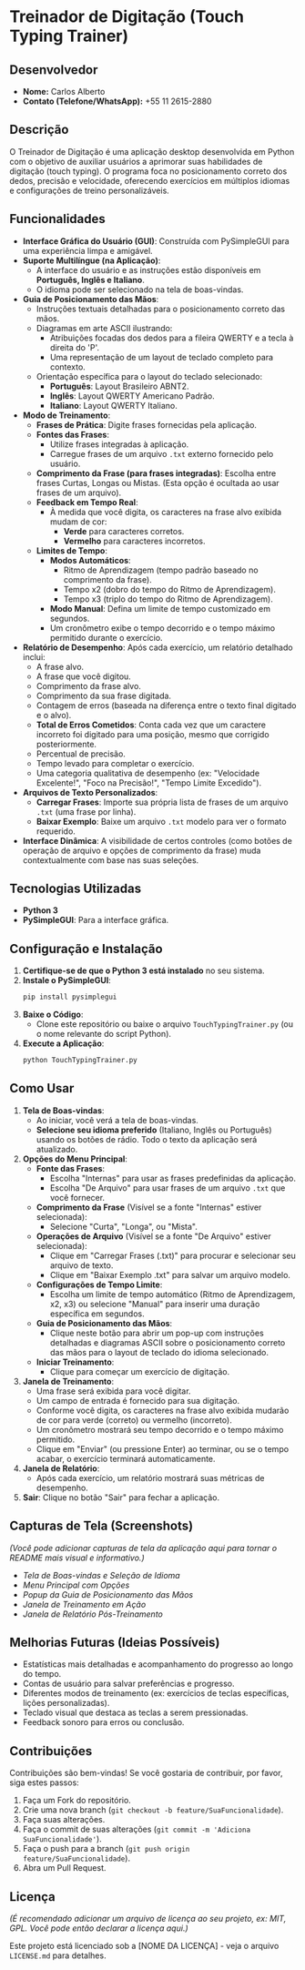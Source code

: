 # Treinador de Digitação (Touch Typing Trainer)

## Desenvolvedor

* **Nome:** Carlos Alberto
* **Contato (Telefone/WhatsApp):** +55 11 2615-2880

## Descrição

O Treinador de Digitação é uma aplicação desktop desenvolvida em Python com o objetivo de auxiliar usuários a aprimorar suas habilidades de digitação (touch typing). O programa foca no posicionamento correto dos dedos, precisão e velocidade, oferecendo exercícios em múltiplos idiomas e configurações de treino personalizáveis.

## Funcionalidades

* **Interface Gráfica do Usuário (GUI)**: Construída com PySimpleGUI para uma experiência limpa e amigável.
* **Suporte Multilíngue (na Aplicação)**:
    * A interface do usuário e as instruções estão disponíveis em **Português, Inglês e Italiano**.
    * O idioma pode ser selecionado na tela de boas-vindas.
* **Guia de Posicionamento das Mãos**:
    * Instruções textuais detalhadas para o posicionamento correto das mãos.
    * Diagramas em arte ASCII ilustrando:
        * Atribuições focadas dos dedos para a fileira QWERTY e a tecla à direita do 'P'.
        * Uma representação de um layout de teclado completo para contexto.
    * Orientação específica para o layout do teclado selecionado:
        * **Português**: Layout Brasileiro ABNT2.
        * **Inglês**: Layout QWERTY Americano Padrão.
        * **Italiano**: Layout QWERTY Italiano.
* **Modo de Treinamento**:
    * **Frases de Prática**: Digite frases fornecidas pela aplicação.
    * **Fontes das Frases**:
        * Utilize frases integradas à aplicação.
        * Carregue frases de um arquivo `.txt` externo fornecido pelo usuário.
    * **Comprimento da Frase (para frases integradas)**: Escolha entre frases Curtas, Longas ou Mistas. (Esta opção é ocultada ao usar frases de um arquivo).
    * **Feedback em Tempo Real**:
        * À medida que você digita, os caracteres na frase alvo exibida mudam de cor:
            * **Verde** para caracteres corretos.
            * **Vermelho** para caracteres incorretos.
    * **Limites de Tempo**:
        * **Modos Automáticos**:
            * Ritmo de Aprendizagem (tempo padrão baseado no comprimento da frase).
            * Tempo x2 (dobro do tempo do Ritmo de Aprendizagem).
            * Tempo x3 (triplo do tempo do Ritmo de Aprendizagem).
        * **Modo Manual**: Defina um limite de tempo customizado em segundos.
        * Um cronômetro exibe o tempo decorrido e o tempo máximo permitido durante o exercício.
* **Relatório de Desempenho**: Após cada exercício, um relatório detalhado inclui:
    * A frase alvo.
    * A frase que você digitou.
    * Comprimento da frase alvo.
    * Comprimento da sua frase digitada.
    * Contagem de erros (baseada na diferença entre o texto final digitado e o alvo).
    * **Total de Erros Cometidos**: Conta cada vez que um caractere incorreto foi digitado para uma posição, mesmo que corrigido posteriormente.
    * Percentual de precisão.
    * Tempo levado para completar o exercício.
    * Uma categoria qualitativa de desempenho (ex: "Velocidade Excelente!", "Foco na Precisão!", "Tempo Limite Excedido").
* **Arquivos de Texto Personalizados**:
    * **Carregar Frases**: Importe sua própria lista de frases de um arquivo `.txt` (uma frase por linha).
    * **Baixar Exemplo**: Baixe um arquivo `.txt` modelo para ver o formato requerido.
* **Interface Dinâmica**: A visibilidade de certos controles (como botões de operação de arquivo e opções de comprimento da frase) muda contextualmente com base nas suas seleções.

## Tecnologias Utilizadas

* **Python 3**
* **PySimpleGUI**: Para a interface gráfica.

## Configuração e Instalação

1.  **Certifique-se de que o Python 3 está instalado** no seu sistema.
2.  **Instale o PySimpleGUI**:
    ```bash
    pip install pysimplegui
    ```
3.  **Baixe o Código**:
    * Clone este repositório ou baixe o arquivo `TouchTypingTrainer.py` (ou o nome relevante do script Python).
4.  **Execute a Aplicação**:
    ```bash
    python TouchTypingTrainer.py
    ```

## Como Usar

1.  **Tela de Boas-vindas**:
    * Ao iniciar, você verá a tela de boas-vindas.
    * **Selecione seu idioma preferido** (Italiano, Inglês ou Português) usando os botões de rádio. Todo o texto da aplicação será atualizado.
2.  **Opções do Menu Principal**:
    * **Fonte das Frases**:
        * Escolha "Internas" para usar as frases predefinidas da aplicação.
        * Escolha "De Arquivo" para usar frases de um arquivo `.txt` que você fornecer.
    * **Comprimento da Frase** (Visível se a fonte "Internas" estiver selecionada):
        * Selecione "Curta", "Longa", ou "Mista".
    * **Operações de Arquivo** (Visível se a fonte "De Arquivo" estiver selecionada):
        * Clique em "Carregar Frases (.txt)" para procurar e selecionar seu arquivo de texto.
        * Clique em "Baixar Exemplo .txt" para salvar um arquivo modelo.
    * **Configurações de Tempo Limite**:
        * Escolha um limite de tempo automático (Ritmo de Aprendizagem, x2, x3) ou selecione "Manual" para inserir uma duração específica em segundos.
    * **Guia de Posicionamento das Mãos**:
        * Clique neste botão para abrir um pop-up com instruções detalhadas e diagramas ASCII sobre o posicionamento correto das mãos para o layout de teclado do idioma selecionado.
    * **Iniciar Treinamento**:
        * Clique para começar um exercício de digitação.
3.  **Janela de Treinamento**:
    * Uma frase será exibida para você digitar.
    * Um campo de entrada é fornecido para sua digitação.
    * Conforme você digita, os caracteres na frase alvo exibida mudarão de cor para verde (correto) ou vermelho (incorreto).
    * Um cronômetro mostrará seu tempo decorrido e o tempo máximo permitido.
    * Clique em "Enviar" (ou pressione Enter) ao terminar, ou se o tempo acabar, o exercício terminará automaticamente.
4.  **Janela de Relatório**:
    * Após cada exercício, um relatório mostrará suas métricas de desempenho.
5.  **Sair**: Clique no botão "Sair" para fechar a aplicação.

## Capturas de Tela (Screenshots)

*(Você pode adicionar capturas de tela da aplicação aqui para tornar o README mais visual e informativo.)*

* *Tela de Boas-vindas e Seleção de Idioma*
* *Menu Principal com Opções*
* *Popup da Guia de Posicionamento das Mãos*
* *Janela de Treinamento em Ação*
* *Janela de Relatório Pós-Treinamento*

## Melhorias Futuras (Ideias Possíveis)

* Estatísticas mais detalhadas e acompanhamento do progresso ao longo do tempo.
* Contas de usuário para salvar preferências e progresso.
* Diferentes modos de treinamento (ex: exercícios de teclas específicas, lições personalizadas).
* Teclado visual que destaca as teclas a serem pressionadas.
* Feedback sonoro para erros ou conclusão.

## Contribuições

Contribuições são bem-vindas! Se você gostaria de contribuir, por favor, siga estes passos:
1.  Faça um Fork do repositório.
2.  Crie uma nova branch (`git checkout -b feature/SuaFuncionalidade`).
3.  Faça suas alterações.
4.  Faça o commit de suas alterações (`git commit -m 'Adiciona SuaFuncionalidade'`).
5.  Faça o push para a branch (`git push origin feature/SuaFuncionalidade`).
6.  Abra um Pull Request.

## Licença

*(É recomendado adicionar um arquivo de licença ao seu projeto, ex: MIT, GPL. Você pode então declarar a licença aqui.)*

Este projeto está licenciado sob a [NOME DA LICENÇA] - veja o arquivo `LICENSE.md` para detalhes.
